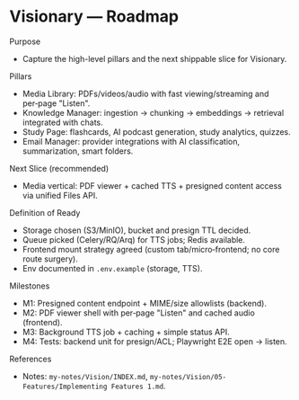 # Visionary — Roadmap

Purpose

- Capture the high-level pillars and the next shippable slice for Visionary.

Pillars

- Media Library: PDFs/videos/audio with fast viewing/streaming and per‑page "Listen".
- Knowledge Manager: ingestion → chunking → embeddings → retrieval integrated with chats.
- Study Page: flashcards, AI podcast generation, study analytics, quizzes.
- Email Manager: provider integrations with AI classification, summarization, smart folders.

Next Slice (recommended)

- Media vertical: PDF viewer + cached TTS + presigned content access via unified Files API.

Definition of Ready

- Storage chosen (S3/MinIO), bucket and presign TTL decided.
- Queue picked (Celery/RQ/Arq) for TTS jobs; Redis available.
- Frontend mount strategy agreed (custom tab/micro‑frontend; no core route surgery).
- Env documented in `.env.example` (storage, TTS).

Milestones

- M1: Presigned content endpoint + MIME/size allowlists (backend).
- M2: PDF viewer shell with per‑page "Listen" and cached audio (frontend).
- M3: Background TTS job + caching + simple status API.
- M4: Tests: backend unit for presign/ACL; Playwright E2E open → listen.

References

- Notes: `my-notes/Vision/INDEX.md`, `my-notes/Vision/05-Features/Implementing Features 1.md`.
